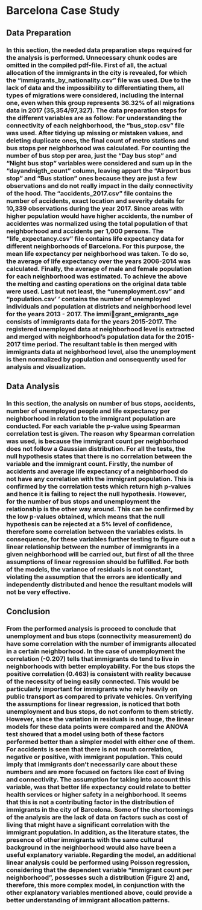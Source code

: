 # Barcelona Case Study 

## Data Preparation

### In this section, the needed data preparation steps required for the analysis is performed. Unnecessary chunk codes are omitted in the compiled pdf-file. First of all, the actual allocation of the immigrants in the city is revealed, for which the “immigrants_by_nationality.csv” file was used. Due to the lack of data and the impossibility to differentiating them, all types of migrations were considered, including the internal one, even when this group represents 36.32% of all migrations data in 2017 (35,354/97,327). The data preparation steps for the different variables are as follow: For understanding the connectivity of each neighborhood, the “bus_stop.csv” file was used. After tidying up missing or mistaken values, and deleting duplicate ones, the final count of metro stations and bus stops per neighborhood was calculated. For counting the number of bus stop per area, just the “Day bus stop” and “Night bus stop” variables were considered and sum up in the “dayandnigth_count” column, leaving appart the “Airport bus stop” and “Bus station” ones because they are just a few observations and do not really impact in the daily connectivity of the hood. The “accidents_2017.csv” file contains the number of accidents, exact location and severity details for 10,339 observations during the year 2017. Since areas with higher population would have higher accidents, the number of accidentes was normalized using the total population of that neighborhood and accidents per 1,000 persons. The “life_expectancy.csv” file contains life expectancy data for different neighborhoods of Barcelona. For this purpose, the mean life expectancy per neighborhood was taken. To do so, the average of life expectancy over the years 2006-2014 was calculated. Finally, the average of male and female population for each neighborhood was estimated. To achieve the above the melting and casting operations on the original data table were used. Last but not least, the “unemployment.csv” and “population.csv’ ’ contains the number of unemployed individuals and population at districts and neighborhood level for the years 2013 - 2017. The immigrant_emigrants_age consists of immigrants data for the years 2015-2017. The registered unemployed data at neighborhood level is extracted and merged with neighborhood’s population data for the 2015-2017 time period. The resultant table is then merged with immigrants data at neighborhood level, also the unemployment is then normalized by population and consequently used for analysis and visualization.

## Data Analysis

### In this section, the analysis on number of bus stops, accidents, number of unemployed people and life expectancy per neighborhood in relation to the immigrant population are conducted. For each variable the p-value using Spearman correlation test is given. The reason why Spearman correlation was used, is because the immigrant count per neighborhood does not follow a Gaussian distribution. For all the tests, the null hypothesis states that there is no correlation between the variable and the immigrant count. Firstly, the number of accidents and average life expectancy of a neighborhood do not have any correlation with the immigrant population. This is confirmed by the correlation tests which return high p-values and hence it is failing to reject the null hypothesis. However, for the number of bus stops and unemployment the relationship is the other way around. This can be confirmed by the low p-values obtained, which means that the null hypothesis can be rejected at a 5% level of confidence, therefore some correlation between the variables exists. In consequence, for these variables further testing to figure out a linear relationship between the number of immigrants in a given neighborhood will be carried out, but first of all the three assumptions of linear regression should be fulfilled. For both of the models, the variance of residuals is not constant, violating the assumption that the errors are identically and independently distributed and hence the resultant models will not be very effective.

## Conclusion

### From the performed analysis is proceed to conclude that unemployment and bus stops (connectivity measurement) do have some correlation with the number of immigrants allocated in a certain neighborhood. In the case of unemployment the correlation (-0.207) tells that immigrants do tend to live in neighborhoods with better employability. For the bus stops the positive correlation (0.463) is consistent with reality because of the necessity of being easily connected. This would be particularly important for immigrants who rely heavily on public transport as compared to private vehicles. On verifying the assumptions for linear regression, is noticed that both unemployment and bus stops, do not conform to them strictly. However, since the variation in residuals is not huge, the linear models for these data points were compared and the ANOVA test showed that a model using both of these factors performed better than a simpler model with either one of them. For accidents is seen that there is not much correlation, negative or positive, with immigrant population. This could imply that immigrants don’t necessarily care about these numbers and are more focused on factors like cost of living and connectivity. The assumption for taking into account this variable, was that better life expectancy could relate to better health services or higher safety in a neighborhood. It seems that this is not a contributing factor in the distribution of immigrants in the city of Barcelona. Some of the shortcomings of the analysis are the lack of data on factors such as cost of living that might have a significant correlation with the immigrant population. In addition, as the literature states, the presence of other immigrants with the same cultural background in the neighborhood would also have been a useful explanatory variable. Regarding the model, an additional linear analysis could be performed using Poisson regression, considering that the dependent variable “immigrant count per neighborhood”, possesses such a distribution (Figure 2) and, therefore, this more complex model, in conjunction with the other explanatory variables mentioned above, could provide a better understanding of immigrant allocation patterns.
